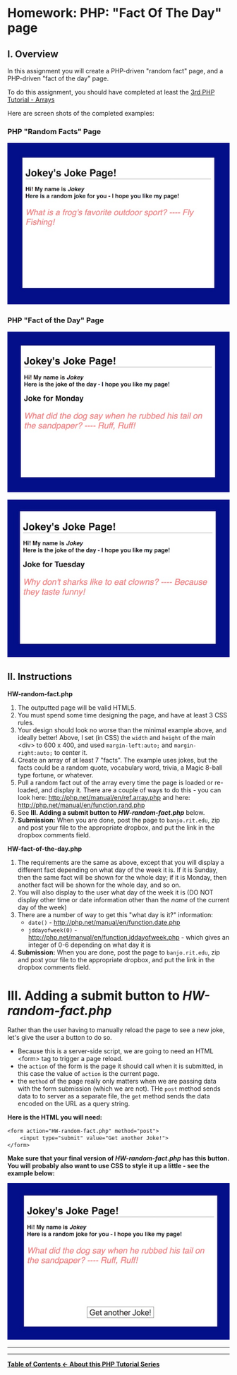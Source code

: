 # Homework: PHP: "Fact Of The Day" page

## I. Overview
In this assignment you will create a PHP-driven "random fact" page, and a PHP-driven "fact of the day" page.

To do this assignment, you should have completed at least the [3rd PHP Tutorial - Arrays](php-3.md)

Here are screen shots of the completed examples:

### PHP "Random Facts" Page
![Screenshot](_images/php-fact-of-the-day-HW-1.jpg)

### PHP "Fact of the Day" Page
![Screenshot](_images/php-fact-of-the-day-HW-2.jpg)

![Screenshot](_images/php-fact-of-the-day-HW-3.jpg)

## II. Instructions
**HW-random-fact.php**
1. The outputted page will be valid HTML5.
1. You must spend some time designing the page, and have at least 3 CSS rules.
1. Your design should look no worse than the minimal example above, and ideally better! Above, I set (in CSS) the `width` and `height` of the main &lt;div> to 600 x 400, and used `margin-left:auto;` and `margin-right:auto;` to center it.
1. Create an array of at least 7 "facts". The example uses jokes, but the facts could be a random quote, vocabulary word, trivia, a Magic 8-ball type fortune, or whatever.
1. Pull a random fact out of the array every time the page is loaded or re-loaded, and display it. There are a couple of ways to do this - you can look here: http://php.net/manual/en/ref.array.php and here: http://php.net/manual/en/function.rand.php
1. See **III. Adding a submit button to *HW-random-fact.php*** below.
1. **Submission:** When you are done, post the page to `banjo.rit.edu`, zip and post your file to the appropriate dropbox, and put the link in the dropbox comments field.

**HW-fact-of-the-day.php**
1. The requirements are the same as above, except that you will display a different fact depending on what day of the week it is. If it is Sunday, then the same fact will be shown for the whole day; if it is Monday, then another fact will be shown for the whole day, and so on.
1. You will also display to the user what day of the week it is (DO NOT display other time or date information other than the *name* of the current day of the week)
1. There are a number of way to get this "what day is it?" information:
    - `date()` - http://php.net/manual/en/function.date.php
    - `jddayofweek(0)` - http://php.net/manual/en/function.jddayofweek.php - which gives an integer of 0-6 depending on what day it is
1. **Submission:** When you are done, post the page to `banjo.rit.edu`, zip and post your file to the appropriate dropbox, and put the link in the dropbox comments field.

# III. Adding a submit button to *HW-random-fact.php*
Rather than the user having to manually reload the page to see a new joke, let's give the user a button to do so.
- Because this is a server-side script, we are going to need an HTML &lt;form> tag to trigger a page reload.
- the `action` of the form is the page it should call when it is submitted, in this case the value of `action` is the current page.
- the `method` of the page really only matters when we are passing data with the form submission (which we are not). THe `post` method sends data to to server as a separate file, the `get` method sends the data encoded on the URL as a query string. 


**Here is the HTML you will need:**

```
<form action="HW-random-fact.php" method="post">
	<input type="submit" value="Get another Joke!">
</form>
```

**Make sure that your final version of *HW-random-fact.php* has this button. You will probably also want to use CSS to style it up a little - see the example below:**

![Screenshot](_images/php-fact-of-the-day-HW-4.jpg)

<hr><hr>

**[Table of Contents <- About this PHP Tutorial Series](php-0.md)**
